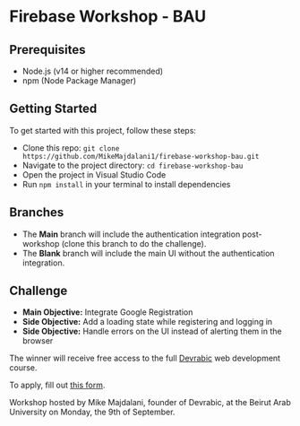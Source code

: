 # Firebase Workshop - BAU

## Prerequisites

- Node.js (v14 or higher recommended)
- npm (Node Package Manager)

## Getting Started

To get started with this project, follow these steps:

- Clone this repo: `git clone https://github.com/MikeMajdalani1/firebase-workshop-bau.git`
- Navigate to the project directory: `cd firebase-workshop-bau`
- Open the project in Visual Studio Code
- Run `npm install` in your terminal to install dependencies

## Branches

- The **Main** branch will include the authentication integration post-workshop (clone this branch to do the challenge).
- The **Blank** branch will include the main UI without the authentication integration.

## Challenge

- **Main Objective:** Integrate Google Registration
- **Side Objective:** Add a loading state while registering and logging in
- **Side Objective:** Handle errors on the UI instead of alerting them in the browser

The winner will receive free access to the full [Devrabic](https://devrabic.com) web development course.

To apply, fill out [this form](https://forms.gle/VtK7WGAXBVCjKLXJ7).

Workshop hosted by Mike Majdalani, founder of Devrabic, at the Beirut Arab University on Monday, the 9th of September.

